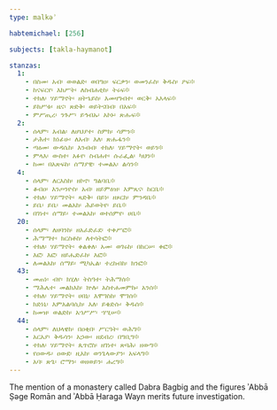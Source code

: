 ```yaml
---
type: malkəʾ

habtemichael: [256]

subjects: [takla-haymanot]

stanzas:
  1:
    - በስመ፡ አብ፡ ወወልድ፡ ወበግዐ፡ ፍርቃን፡ ወመንፈስ፡ ቅዱስ፡ ዖፍ፨
    - ከናፍርየ፡ እክሥት፡ ለስብሐቲከ፡ ትሩፍ፨
    - ተክለ፡ ሃይማኖት፡ ዘትኄይስ፡ እመዛግብተ፡ ወርቅ፡ አእላፍ፨
    - ይክሥቱ፡ ዜና፡ ጽድቅ፡ ወይትናበብ፡ በአፍ፨
    - ምሥጢረ፡ ንጉሥ፡ ይኅብኡ፡ አኮኑ፡ ጽሑፍ፨
  2:
    - ሰላም፡ እብል፡ ለሆህያተ፡ ስምከ፡ ሳምን፨
    - ታሕተ፡ ክነፊሁ፡ ለአብ፡ እለ፡ ጽሑፋን፨
    - ጣዕመ፡ ውዳሴከ፡ እንብብ፡ ተክለ፡ ሃይማኖት፡ ወይን፨
    - ምላእ፡ ውስተ፡ አፉየ፡ ስብሐተ፡ ሱራፌል፡ ካህን፨
    - ከመ፡ በአጽፍከ፡ ሰማያዊ፡ ተመልአ፡ ልሳን፨
  4:
    - ሰላም፡ ለርእስከ፡ ዘኮኖ፡ ግልባቤ፨
    - ቆብዐ፡ እንጦንዮስ፡ አብ፡ ዘይምዕዝ፡ እምጼና፡ ከርቤ፨
    - ተክለ፡ ሃይማኖት፡ ጻድቅ፡ በይነ፡ ዘጾርከ፡ ምንዳቤ፨
    - ይቤ፡ ይቤ፡ መልአከ፡ ሕይወትየ፡ ይቤ፨
    - በገነተ፡ ሰማይ፡ ተመልአከ፡ ወተሰምየ፡ ሀቤ፨
  20:
    - ሰላም፡ ለዘባንከ፡ ዘአፈድፈደ፡ ተቀሥፎ፨
    - ሕማማተ፡ ክርስቶስ፡ ለተሳትፎ፨
    - ተክለ፡ ሃይማኖት፡ ቀልቀለ፡ አመ፡ ወገሩከ፡ በከርሠ፡ ቀፎ፨
    - እፎ፡ እፎ፡ ዘይሔድፈከ፡ እፎ፨
    - ለመልአከ፡ ሰማይ፡ ሚካኤል፡ ተረከብከ፡ ክንፎ፨
  43:
    - መጠነ፡ ብየ፡ ክሂለ፡ ትስዓተ፡ ትሕማሰ፨
    - ማሕሌተ፡ መልክእከ፡ ኵሉ፡ አስተሐመምኩ፡ አንሰ፨
    - ተክለ፡ ሃይማኖት፡ ሀበኒ፡ እሞገስከ፡ ሞገሰ፨
    - ክድነኒ፡ እምአልባሲከ፡ እለ፡ ይቄድሱ፡ ቅዱሰ፨
    - ከመዝ፡ ወልድከ፡ አኀሥሥ፡ ኀሢሠ፨
  44:
    - ሰላም፡ ለህላዌከ፡ በዐቂበ፡ ሥርዓት፡ ወሕግ፨
    - አርአያ፡ ቅዱሳን፡ አኃው፡ ዘደብረ፡ በግቢግ፨
    - ተክለ፡ ሃይማኖት፡ ጴጥሮስ፡ ዘገነተ፡ ጽባሕ፡ ዘውግ፨
    - የዐውዱ፡ ዐውደ፡ ዚአከ፡ ወንጌላውያን፡ አፍላግ፨
    - አባ፡ ጽጌ፡ ሮማን፡ ወዘወይን፡ ሐረግ፨
---
```

The mention of a monastery called Dabra Bagbig and the figures ʾAbbā Ṣəge Romān and ʾAbbā Ḥaraga Wayn merits future investigation.